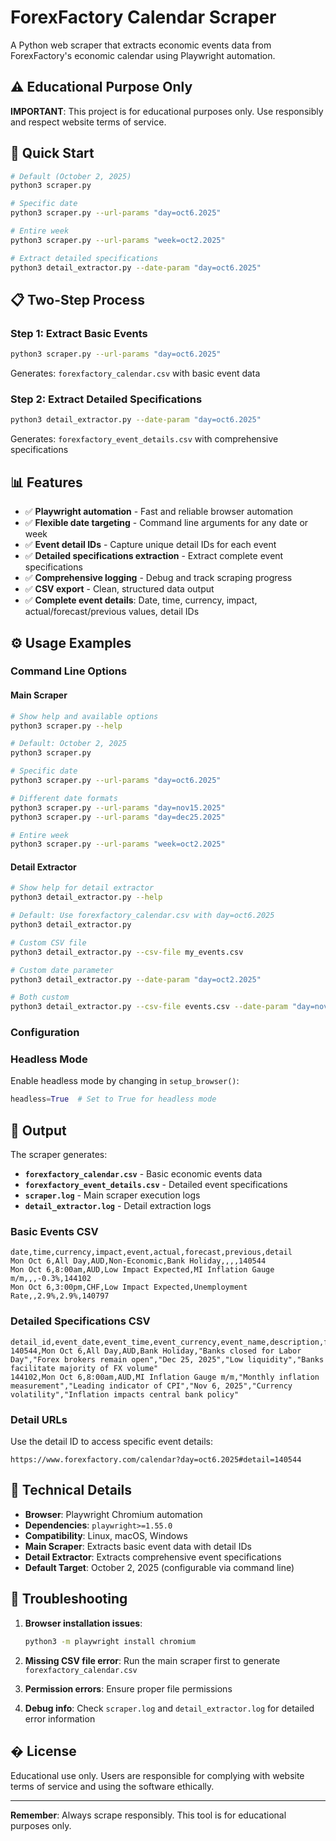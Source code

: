 # ForexFactory Calendar Scraper

A Python web scraper that extracts economic events data from ForexFactory's economic calendar using Playwright automation.

## ⚠️ Educational Purpose Only

**IMPORTANT**: This project is for educational purposes only. Use responsibly and respect website terms of service.

## 🚀 Quick Start

```bash
# Default (October 2, 2025)
python3 scraper.py

# Specific date
python3 scraper.py --url-params "day=oct6.2025"

# Entire week
python3 scraper.py --url-params "week=oct2.2025"

# Extract detailed specifications
python3 detail_extractor.py --date-param "day=oct6.2025"
```

## 📋 Two-Step Process

### Step 1: Extract Basic Events
```bash
python3 scraper.py --url-params "day=oct6.2025"
```
Generates: `forexfactory_calendar.csv` with basic event data

### Step 2: Extract Detailed Specifications  
```bash
python3 detail_extractor.py --date-param "day=oct6.2025"
```
Generates: `forexfactory_event_details.csv` with comprehensive specifications

## 📊 Features

- ✅ **Playwright automation** - Fast and reliable browser automation
- ✅ **Flexible date targeting** - Command line arguments for any date or week
- ✅ **Event detail IDs** - Capture unique detail IDs for each event
- ✅ **Detailed specifications extraction** - Extract complete event specifications
- ✅ **Comprehensive logging** - Debug and track scraping progress
- ✅ **CSV export** - Clean, structured data output
- ✅ **Complete event details**: Date, time, currency, impact, actual/forecast/previous values, detail IDs

## ⚙️ Usage Examples

### Command Line Options

#### Main Scraper
```bash
# Show help and available options
python3 scraper.py --help

# Default: October 2, 2025
python3 scraper.py

# Specific date
python3 scraper.py --url-params "day=oct6.2025"

# Different date formats
python3 scraper.py --url-params "day=nov15.2025"
python3 scraper.py --url-params "day=dec25.2025"

# Entire week
python3 scraper.py --url-params "week=oct2.2025"
```

#### Detail Extractor
```bash
# Show help for detail extractor
python3 detail_extractor.py --help

# Default: Use forexfactory_calendar.csv with day=oct6.2025
python3 detail_extractor.py

# Custom CSV file
python3 detail_extractor.py --csv-file my_events.csv

# Custom date parameter
python3 detail_extractor.py --date-param "day=oct2.2025"

# Both custom
python3 detail_extractor.py --csv-file events.csv --date-param "day=nov15.2025"
```

### Configuration

### Headless Mode

Enable headless mode by changing in `setup_browser()`:

```python
headless=True  # Set to True for headless mode
```

## 📄 Output

The scraper generates:
- **`forexfactory_calendar.csv`** - Basic economic events data
- **`forexfactory_event_details.csv`** - Detailed event specifications
- **`scraper.log`** - Main scraper execution logs
- **`detail_extractor.log`** - Detail extraction logs

### Basic Events CSV
```csv
date,time,currency,impact,event,actual,forecast,previous,detail
Mon Oct 6,All Day,AUD,Non-Economic,Bank Holiday,,,,140544
Mon Oct 6,8:00am,AUD,Low Impact Expected,MI Inflation Gauge m/m,,,-0.3%,144102
Mon Oct 6,3:00pm,CHF,Low Impact Expected,Unemployment Rate,,2.9%,2.9%,140797
```

### Detailed Specifications CSV
```csv
detail_id,event_date,event_time,event_currency,event_name,description,ff_notes,next_release,usual_effect,why_traderscare
140544,Mon Oct 6,All Day,AUD,Bank Holiday,"Banks closed for Labor Day","Forex brokers remain open","Dec 25, 2025","Low liquidity","Banks facilitate majority of FX volume"
144102,Mon Oct 6,8:00am,AUD,MI Inflation Gauge m/m,"Monthly inflation measurement","Leading indicator of CPI","Nov 6, 2025","Currency volatility","Inflation impacts central bank policy"
```

### Detail URLs
Use the detail ID to access specific event details:
```
https://www.forexfactory.com/calendar?day=oct6.2025#detail=140544
```

## 🔧 Technical Details

- **Browser**: Playwright Chromium automation
- **Dependencies**: `playwright>=1.55.0`
- **Compatibility**: Linux, macOS, Windows
- **Main Scraper**: Extracts basic event data with detail IDs
- **Detail Extractor**: Extracts comprehensive event specifications
- **Default Target**: October 2, 2025 (configurable via command line)

## 🚨 Troubleshooting

1. **Browser installation issues**:
   ```bash
   python3 -m playwright install chromium
   ```

2. **Missing CSV file error**: Run the main scraper first to generate `forexfactory_calendar.csv`
3. **Permission errors**: Ensure proper file permissions
4. **Debug info**: Check `scraper.log` and `detail_extractor.log` for detailed error information

## � License

Educational use only. Users are responsible for complying with website terms of service and using the software ethically.

---

**Remember**: Always scrape responsibly. This tool is for educational purposes only.